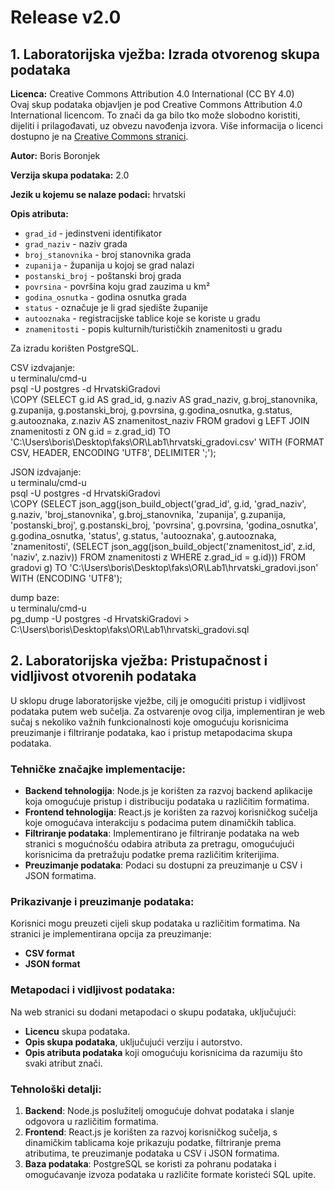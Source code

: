# Release v2.0

## 1. Laboratorijska vježba: Izrada otvorenog skupa podataka

**Licenca:** Creative Commons Attribution 4.0 International (CC BY 4.0)  
Ovaj skup podataka objavljen je pod Creative Commons Attribution 4.0 International licencom. To znači da ga bilo tko može slobodno koristiti, dijeliti i prilagođavati, uz obvezu navođenja izvora. Više informacija o licenci dostupno je na [Creative Commons stranici](https://creativecommons.org/licenses/by/4.0/).

**Autor:** Boris Boronjek

**Verzija skupa podataka:** 2.0

**Jezik u kojemu se nalaze podaci:** hrvatski

**Opis atributa:**  
- `grad_id` - jedinstveni identifikator  
- `grad_naziv` - naziv grada  
- `broj_stanovnika` - broj stanovnika grada  
- `zupanija` - županija u kojoj se grad nalazi  
- `postanski_broj` - poštanski broj grada  
- `povrsina` - površina koju grad zauzima u km²  
- `godina_osnutka` - godina osnutka grada  
- `status` - označuje je li grad sjedište županije  
- `autooznaka` - registracijske tablice koje se koriste u gradu  
- `znamenitosti` - popis kulturnih/turističkih znamenitosti u gradu  

Za izradu korišten PostgreSQL.

CSV izdvajanje:  
u terminalu/cmd-u  
psql -U postgres -d HrvatskiGradovi  
\COPY (SELECT g.id AS grad_id, g.naziv AS grad_naziv, g.broj_stanovnika, g.zupanija, g.postanski_broj, g.povrsina, g.godina_osnutka, g.status, g.autooznaka, z.naziv AS znamenitost_naziv FROM gradovi g LEFT JOIN znamenitosti z ON g.id = z.grad_id) TO 'C:\Users\boris\Desktop\faks\OR\Lab1\hrvatski_gradovi.csv' WITH (FORMAT CSV, HEADER, ENCODING 'UTF8', DELIMITER ';');

JSON izdvajanje:  
u terminalu/cmd-u  
psql -U postgres -d HrvatskiGradovi  
\COPY (SELECT json_agg(json_build_object('grad_id', g.id, 'grad_naziv', g.naziv, 'broj_stanovnika', g.broj_stanovnika, 'zupanija', g.zupanija, 'postanski_broj', g.postanski_broj, 'povrsina', g.povrsina, 'godina_osnutka', g.godina_osnutka, 'status', g.status, 'autooznaka', g.autooznaka, 'znamenitosti', (SELECT json_agg(json_build_object('znamenitost_id', z.id, 'naziv', z.naziv)) FROM znamenitosti z WHERE z.grad_id = g.id))) FROM gradovi g) TO 'C:\Users\boris\Desktop\faks\OR\Lab1\hrvatski_gradovi.json' WITH (ENCODING 'UTF8');

dump baze:  
u terminalu/cmd-u  
pg_dump -U postgres -d HrvatskiGradovi > C:\Users\boris\Desktop\faks\OR\Lab1\hrvatski_gradovi.sql

## 2. Laboratorijska vježba: Pristupačnost i vidljivost otvorenih podataka

U sklopu druge laboratorijske vježbe, cilj je omogućiti pristup i vidljivost podataka putem web sučelja. Za ostvarenje ovog cilja, implementiran je web sučaj s nekoliko važnih funkcionalnosti koje omogućuju korisnicima preuzimanje i filtriranje podataka, kao i pristup metapodacima skupa podataka.

### Tehničke značajke implementacije:
- **Backend tehnologija**: Node.js je korišten za razvoj backend aplikacije koja omogućuje pristup i distribuciju podataka u različitim formatima.
- **Frontend tehnologija**: React.js je korišten za razvoj korisničkog sučelja koje omogućava interakciju s podacima putem dinamičkih tablica.
- **Filtriranje podataka**: Implementirano je filtriranje podataka na web stranici s mogućnošću odabira atributa za pretragu, omogućujući korisnicima da pretražuju podatke prema različitim kriterijima.
- **Preuzimanje podataka**: Podaci su dostupni za preuzimanje u CSV i JSON formatima.

### Prikazivanje i preuzimanje podataka:
Korisnici mogu preuzeti cijeli skup podataka u različitim formatima. Na stranici je implementirana opcija za preuzimanje:
- **CSV format**
- **JSON format**

### Metapodaci i vidljivost podataka:
Na web stranici su dodani metapodaci o skupu podataka, uključujući:
- **Licencu** skupa podataka.
- **Opis skupa podataka**, uključujući verziju i autorstvo.
- **Opis atributa podataka** koji omogućuju korisnicima da razumiju što svaki atribut znači.

### Tehnološki detalji:
1. **Backend**: Node.js poslužitelj omogućuje dohvat podataka i slanje odgovora u različitim formatima.
2. **Frontend**: React.js je korišten za razvoj korisničkog sučelja, s dinamičkim tablicama koje prikazuju podatke, filtriranje prema atributima, te preuzimanje podataka u CSV i JSON formatima.
3. **Baza podataka**: PostgreSQL se koristi za pohranu podataka i omogućavanje izvoza podataka u različite formate koristeći SQL upite.